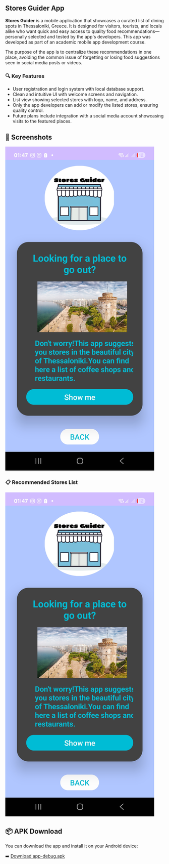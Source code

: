 ## Stores Guider App

**Stores Guider** is a mobile application that showcases a curated list of dining spots in Thessaloniki, Greece. It is designed for visitors, tourists, and locals alike who want quick and easy access to quality food recommendations—personally selected and tested by the app's developers. This app was developed as part of an academic mobile app development course.

The purpose of the app is to centralize these recommendations in one place, avoiding the common issue of forgetting or losing food suggestions seen in social media posts or videos.

### 🔍 Key Features
- User registration and login system with local database support.
- Clean and intuitive UI with welcome screens and navigation.
- List view showing selected stores with logo, name, and address.
- Only the app developers can add or modify the listed stores, ensuring quality control.
- Future plans include integration with a social media account showcasing visits to the featured places.

## 📱 Screenshots
![Home Page](app_photo1.jpg)

### 📋 Recommended Stores List
![Store List](app_photo1.jpg)

## 📦 APK Download

You can download the app and install it on your Android device:

➡️ [Download app-debug.apk](app-debug.apk)

